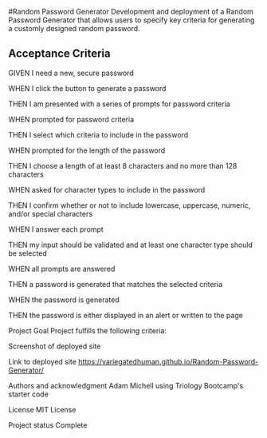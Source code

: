 #Random Password Generator
Development and deployment of a Random Password Generator that allows users to specify key criteria for generating a customly designed random password.

## Acceptance Criteria

GIVEN I need a new, secure password

WHEN I click the button to generate a password

THEN I am presented with a series of prompts for password criteria

WHEN prompted for password criteria

THEN I select which criteria to include in the password

WHEN prompted for the length of the password

THEN I choose a length of at least 8 characters and no more than 128 characters

WHEN asked for character types to include in the password

THEN I confirm whether or not to include lowercase, uppercase, numeric, and/or special characters

WHEN I answer each prompt

THEN my input should be validated and at least one character type should be selected

WHEN all prompts are answered

THEN a password is generated that matches the selected criteria

WHEN the password is generated

THEN the password is either displayed in an alert or written to the page



Project Goal
Project fulfills the following criteria:

Screenshot of deployed site

Link to deployed site
https://variegatedhuman.github.io/Random-Password-Generator/

Authors and acknowledgment
Adam Michell using Triology Bootcamp's starter code

License
MIT License

Project status
Complete
